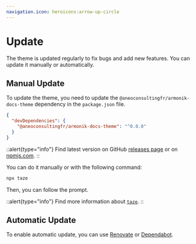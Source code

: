 ```yaml
---
navigation.icon: heroicons:arrow-up-circle
---
```


# Update

The theme is updated regularly to fix bugs and add new features. You can update it manually or automatically.

## Manual Update

To update the theme, you need to update the `@aneoconsultingfr/armonik-docs-theme` dependency in the `package.json` file.

```json
{
  "devDependencies": {
    "@aneoconsultingfr/armonik-docs-theme": "^0.0.0"
  }
}
```

::alert{type="info"}
Find latest version on GitHub [releases page](https://github.com/aneoconsulting/armonik-docs-theme/releases) or on [npmjs.com](https://www.npmjs.com/package/@aneoconsultingfr/armonik-docs-theme).
::

You can do it manually or with the following command:

```bash
npx taze
```

Then, you can follow the prompt.

::alert{type="info"}
Find more information about [`taze`](https://www.npmjs.com/package/taze).
::

## Automatic Update

To enable automatic update, you can use [Renovate](https://renovatebot.com/) or [Dependabot](https://dependabot.com/).
